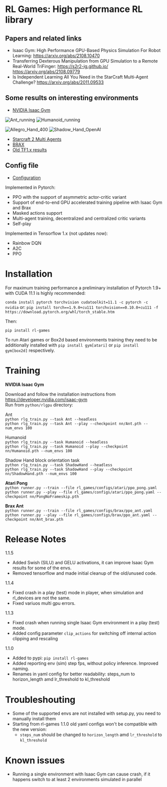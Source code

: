 # RL Games: High performance RL library  

## Papers and related links

* Isaac Gym: High Performance GPU-Based Physics Simulation For Robot Learning: https://arxiv.org/abs/2108.10470
* Transferring Dexterous Manipulation from GPU Simulation to a Remote Real-World TriFinger: https://s2r2-ig.github.io/ https://arxiv.org/abs/2108.09779
* Is Independent Learning All You Need in the StarCraft Multi-Agent Challenge? <https://arxiv.org/abs/2011.09533>

## Some results on interesting environments  

* [NVIDIA Isaac Gym](docs/ISAAC_GYM.md)

![Ant_running](https://user-images.githubusercontent.com/463063/125260924-a5969800-e2b5-11eb-931c-116cc90d4bbe.gif)
![Humanoid_running](https://user-images.githubusercontent.com/463063/125266095-4edf8d00-e2ba-11eb-9c1a-4dc1524adf71.gif)

![Allegro_Hand_400](https://user-images.githubusercontent.com/463063/125261559-38373700-e2b6-11eb-80eb-b250a0693f0b.gif)
![Shadow_Hand_OpenAI](https://user-images.githubusercontent.com/463063/125262637-328e2100-e2b7-11eb-99af-ea546a53f66a.gif)

* [Starcraft 2 Multi Agents](docs/SMAC.md)  
* [BRAX](docs/BRAX.md)  
* [Old TF1.x results](docs/BRAX.md)  

## Config file  

* [Configuration](docs/CONFIG_PARAMS.md)  

Implemented in Pytorch:

* PPO with the support of asymmetric actor-critic variant
* Support of end-to-end GPU accelerated training pipeline with Isaac Gym and Brax
* Masked actions support
* Multi-agent training, decentralized and centralized critic variants
* Self-play 

 Implemented in Tensorflow 1.x (not updates now):

* Rainbow DQN
* A2C
* PPO

# Installation

For maximum training performance a preliminary installation of Pytorch 1.9+ with CUDA 11.1 is highly recommended:

```conda install pytorch torchvision cudatoolkit=11.1 -c pytorch -c nvidia``` or:
```pip install torch==1.9.0+cu111 torchvision==0.10.0+cu111 -f https://download.pytorch.org/whl/torch_stable.htm```

Then:

```pip install rl-games```

To run Atari games or Box2d based environments training they need to be additionally installed with ```pip install gym[atari]``` or ```pip install gym[box2d]``` respectively.


# Training
**NVIDIA Isaac Gym**

Download and follow the installation instructions from https://developer.nvidia.com/isaac-gym  
Run from ```python/rlgpu``` directory:

Ant  
```python rlg_train.py --task Ant --headless```  
```python rlg_train.py --task Ant --play --checkpoint nn/Ant.pth --num_envs 100``` 

Humanoid  
```python rlg_train.py --task Humanoid --headless```  
```python rlg_train.py --task Humanoid --play --checkpoint nn/Humanoid.pth --num_envs 100``` 

Shadow Hand block orientation task  
```python rlg_train.py --task ShadowHand --headless```  
```python rlg_train.py --task ShadowHand --play --checkpoint nn/ShadowHand.pth --num_envs 100``` 


**Atari Pong**    
```python runner.py --train --file rl_games/configs/atari/ppo_pong.yaml```  
```python runner.py --play --file rl_games/configs/atari/ppo_pong.yaml --checkpoint nn/PongNoFrameskip.pth```  


**Brax Ant**  
```python runner.py --train --file rl_games/configs/brax/ppo_ant.yaml```  
```python runner.py --play --file rl_games/configs/brax/ppo_ant.yaml --checkpoint nn/Ant_brax.pth``` 


# Release Notes
1.1.5
* Added Swish (SILU) and GELU activations, it can improve Isaac Gym results for some of the envs.
* Removed tensorflow and made initial cleanup of the old/unused code.

1.1.4
* Fixed crash in a play (test) mode in player, when simulation and rl_devices are not the same.
* Fixed variuos multi gpu errors.

1.1.3

* Fixed crash when running single Isaac Gym environment in a play (test) mode.
* Added config parameter ```clip_actions``` for switching off internal action clipping and rescaling

1.1.0

* Added to pypi: ```pip install rl-games```
* Added reporting env (sim) step fps, without policy inference. Improved naming.
* Renames in yaml config for better readability: steps_num to horizon_length amd lr_threshold to kl_threshold




# Troubleshouting

* Some of the supported envs are not installed with setup.py, you need to manually install them
* Starting from rl-games 1.1.0 old yaml configs won't be compatible with the new version: 
    * ```steps_num``` should be changed to ```horizon_length``` amd ```lr_threshold``` to ```kl_threshold```

# Known issues

* Running a single environment with Isaac Gym can cause crash, if it happens switch to at least 2 environments simulated in parallel
    

